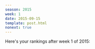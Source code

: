 ```yaml
---
season: 2015
week: 1
date: 2015-09-15
template: post.html
nonext: true
---
```


Here's your rankings after week 1 of 2015:
